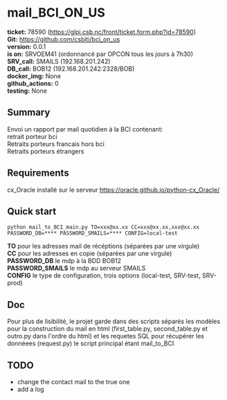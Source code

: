 # mail_BCI_ON_US

**ticket:** 78590 (https://glpi.csb.nc/front/ticket.form.php?id=78590)<br />
**Git:** https://github.com/csbiti/bci_on_us <br />
**version:** 0.0.1 <br />
**is on:** SRVOEM41 (ordonnancé par OPCON tous les jours à 7h30) <br />
**SRV_call:** SMAILS (192.168.201.242) <br />
**DB_call:** BOB12 (192.168.201.242:2328/BOB) <br />
**docker_img:** None <br />
**github_actions:** 0 <br />
**testing:** None

## Summary

Envoi un rapport par mail quotidien à la BCI contenant:<br />
retrait porteur bci<br />
Retraits porteurs francais hors bci <br />
Retraits porteurs étrangers <br />

## Requirements
cx_Oracle installé sur le serveur https://oracle.github.io/python-cx_Oracle/

## Quick start

    python mail_to_BCI_main.py TO=xxx@xx.xx CC=xxx@xx.xx,xxx@xx.xx PASSWORD_DB=**** PASSWORD_SMAILS=**** CONFIG=local-test
    
**TO** pour les adresses mail de récéptions (séparées par une virgule) <br />
**CC** pour les adresses en copie (séparées par une virgule) <br />
**PASSWORD_DB** le mdp à la BDD BOB12 <br />
**PASSWORD_SMAILS** le mdp au serveur SMAILS <br /> 
**CONFIG** le type de configuration, trois options (local-test, SRV-test, SRV-prod) <br /> 

## Doc

Pour plus de lisibilité, le projet garde dans des scripts séparés les modèles pour la construction du mail en html (first_table.py, second_table.py et outro.py dans l'ordre du html) et les requetes SQL pour récupérer les donnéees (request.py) le script principal étant mail_to_BCI

## TODO 
- change the contact mail to the true one <br /> 
- add a log

